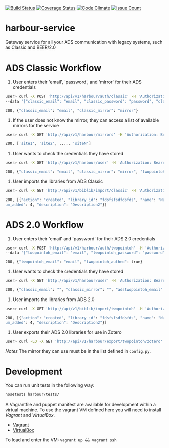 [![Build Status](https://travis-ci.org/adsabs/harbour-service.svg?branch=master)](https://travis-ci.org/adsabs/harbour-service)
[![Coverage Status](https://coveralls.io/repos/adsabs/harbour-service/badge.svg?branch=master&service=github)](https://coveralls.io/github/adsabs/harbour-service?branch=master)
[![Code Climate](https://codeclimate.com/github/adsabs/harbour-service/badges/gpa.svg)](https://codeclimate.com/github/adsabs/harbour-service)
[![Issue Count](https://codeclimate.com/github/adsabs/harbour-service/badges/issue_count.svg)](https://codeclimate.com/github/adsabs/harbour-service)

# harbour-service

Gateway service for all your ADS communication with legacy systems, such as Classic and BEER/2.0

# ADS Classic Workflow

1. User enters their 'email', 'password', and 'mirror' for their ADS credentials
  ```bash
  user> curl -X POST 'http://api/v1/harbour/auth/classic' -H 'Authorization: Bearer <TOKEN>'
  --data '{"classic_email": "email", "classic_password": "password", "classic_mirror": "mirror"}'

  200, {"classic_email": "email", "classic_mirror": "mirror"}
  ```

1. If the user does not know the mirror, they can access a list of available mirrors for the service
  ```bash
  user> curl -X GET 'http://api/v1/harbour/mirrors' -H 'Authorization: Bearer <TOKEN>'

  200, ['site1', 'site2', ...., 'siteN']
  ```

1. User wants to check the credentials they have stored
  ```bash
  user> curl -X GET 'http://api/v1/harbour/user' -H 'Authorization: Bearer <TOKEN>'

  200, {"classic_email": "email", "classic_mirror": "mirror", "twopointoh_email": ""}
  ```

1. User imports the libraries from ADS Classic
  ```bash
  user> curl -X GET 'http://api/v1/biblib/import/classic' -H 'Authorization: Bearer <TOKEN>'

  200, [{"action": "created", "library_id": "fdsfsfsdfdsfds", "name": "Name", "num_added": 4, "description": "Description"}, {"action": "created", "library_id": "dsadsadsadsa", "name": "Name2", "n
um_added": 4, "description": "Description2"}]
  ```

# ADS 2.0 Workflow

1. User enters their 'email' and 'password' for their ADS 2.0 credentials
  ```bash
  user> curl -X POST 'http://api/v1/harbour/auth/twopointoh' -H 'Authorization: Bearer <TOKEN>'
  --data '{"twopointoh_email": "email", "twopointoh_password": "password"}'

  200, {"twopointoh_email": "email", "twopointoh_authed": true}
  ```

1. User wants to check the credentials they have stored
  ```bash
  user> curl -X GET 'http://api/v1/harbour/user' -H 'Authorization: Bearer <TOKEN>'

  200, {"classic_email": "", "classic_mirror": "", "adstwopointoh_email": "email"}
  ```

1. User imports the libraries from ADS 2.0
  ```bash
  user> curl -X GET 'http://api/v1/biblib/import/twopointoh' -H 'Authorization: Bearer <TOKEN>'

  200, [{"action": "created", "library_id": "fdsfsfsdfdsfds", "name": "Name", "num_added": 4, "description": "Description"}, {"action": "created", "library_id": "dsadsadsadsa", "name": "Name2", "n
um_added": 4, "description": "Description2"}]
  ```

1. User exports their ADS 2.0 libraries for use in Zotero
  ```bash
  user> curl -LO -X GET 'http://api/v1/harbour/export/twopointoh/zotero' -H 'Authorization: Bearer <TOKEN>'
   ```

*Notes*
The mirror they can use must be in the list defined in `config.py`.


# Development

You can run unit tests in the following way:
```bash
nosetests harbour/tests/
```

A Vagrantfile and puppet manifest are available for development within a virtual machine. To use the vagrant VM defined here you will need to install *Vagrant* and *VirtualBox*.

  * [Vagrant](https://docs.vagrantup.com)
  * [VirtualBox](https://www.virtualbox.org)

To load and enter the VM: `vagrant up && vagrant ssh`
